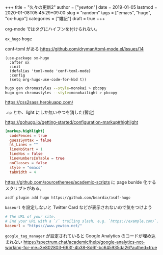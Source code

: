 +++
title = "久々の更新2"
author = ["yewton"]
date = 2019-01-05
lastmod = 2020-01-08T05:45:29+09:00
slug = "random"
tags = ["emacs", "hugo", "ox-hugo"]
categories = ["雑記"]
draft = true
+++

org-mode ではタグにハイフンを付けられない。

`ox_hugo` <kbd>hoge</kbd>

conf-toml がある <https://github.com/dryman/toml-mode.el/issues/14>

```emacs-lisp
(use-package ox-hugo
  :after ox
  :init
  (defalias 'toml-mode 'conf-toml-mode)
  :config
  (setq org-hugo-use-code-for-kbd t))
```

```sh
hugo gen chromastyles --style=monokai > pbcopy
hugo gen chromastyles --style=monokailight > pbcopy
```

<https://css2sass.herokuapp.com/>

`.np` とか、light にしか無いやつを消した(暫定)

<https://gohugo.io/getting-started/configuration-markup#highlight>

```toml
[markup.highlight]
  codeFences = true
  guessSyntax = false
  hl_Lines = ""
  lineNoStart = 1
  lineNos = false
  lineNumbersInTable = true
  noClasses = false
  style = "emacs"
  tabWidth = 4
```

<https://github.com/sourcethemes/academic-scripts> に page bunlde 化するスクリプトがある。

```sh
asdf plugin add hugo https://github.com/beardix/asdf-hugo
```

`baseurl` を設定しないと Twitter Card などが表示されないので気をつけよう

```toml
# The URL of your site.
# End your URL with a `/` trailing slash, e.g. `https://example.com/`.
baseurl = "https://www.yewton.net/"
```

`google_tag_manager` が設定されていると Google Analytics のコードが埋め込まれない
<https://spectrum.chat/academic/help/google-analytics-not-working-for-me~3e802803-663f-4b38-8d6f-bc645935da26?authed=true>
